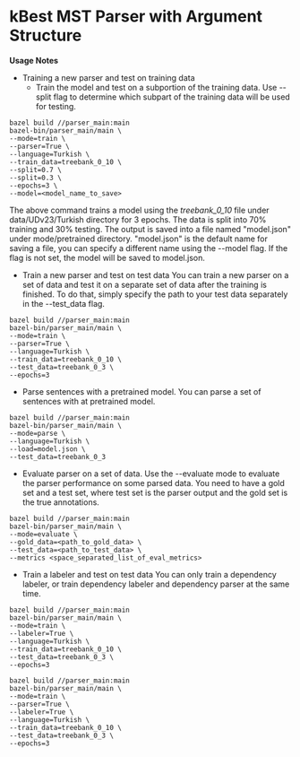 # kBest MST Parser with Argument Structure

__Usage Notes__

- Training a new parser and test on training data
  - Train the model and test on a subportion of the training data. Use --split flag to determine which subpart of the training data will be used for testing.
```
bazel build //parser_main:main
bazel-bin/parser_main/main \
--mode=train \
--parser=True \
--language=Turkish \
--train_data=treebank_0_10 \
--split=0.7 \
--split=0.3 \
--epochs=3 \
--model=<model_name_to_save>
```
The above command trains a model using the *treebank_0_10* file under data/UDv23/Turkish directory for 3 epochs. The data is
split into 70% training and 30% testing. The output is saved into a file named "model.json" under mode/pretrained directory.
"model.json" is the default name for saving a file, you can specify a different name using the --model flag. If the flag is not set, the model will be saved to model.json.


- Train a new parser and test on test data
You can train a new parser on a set of data and test it on a separate set of data after the training is finished. To do that, simply specify the path to your test data separately in the --test_data flag.

```
bazel build //parser_main:main
bazel-bin/parser_main/main \
--mode=train \
--parser=True \
--language=Turkish \
--train_data=treebank_0_10 \
--test_data=treebank_0_3 \
--epochs=3
```
- Parse sentences with a pretrained model.
You can parse a set of sentences with at pretrained model.

```
bazel build //parser_main:main
bazel-bin/parser_main/main \
--mode=parse \
--language=Turkish \
--load=model.json \
--test_data=treebank_0_3
```
- Evaluate parser on a set of data.
Use the --evaluate mode to evaluate the parser performance on some parsed data.
You need to have a gold set and a test set, where test set is the parser output
and the gold set is the true annotations.
```
bazel build //parser_main:main
bazel-bin/parser_main/main \
--mode=evaluate \
--gold_data=<path_to_gold_data> \
--test_data=<path_to_test_data> \
--metrics <space_separated_list_of_eval_metrics>
```

- Train a labeler and test on test data
You can only train a dependency labeler, or train dependency labeler and dependency parser at the same time.
```
bazel build //parser_main:main
bazel-bin/parser_main/main \
--mode=train \
--labeler=True \
--language=Turkish \
--train_data=treebank_0_10 \
--test_data=treebank_0_3 \
--epochs=3
```

```
bazel build //parser_main:main
bazel-bin/parser_main/main \
--mode=train \
--parser=True \
--labeler=True \
--language=Turkish \
--train_data=treebank_0_10 \
--test_data=treebank_0_3 \
--epochs=3
```
